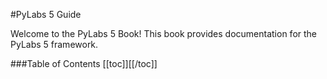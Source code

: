 #PyLabs 5 Guide

Welcome to the PyLabs 5 Book! This book provides documentation for the PyLabs 5 framework.

###Table of Contents
[[toc]][[/toc]]

